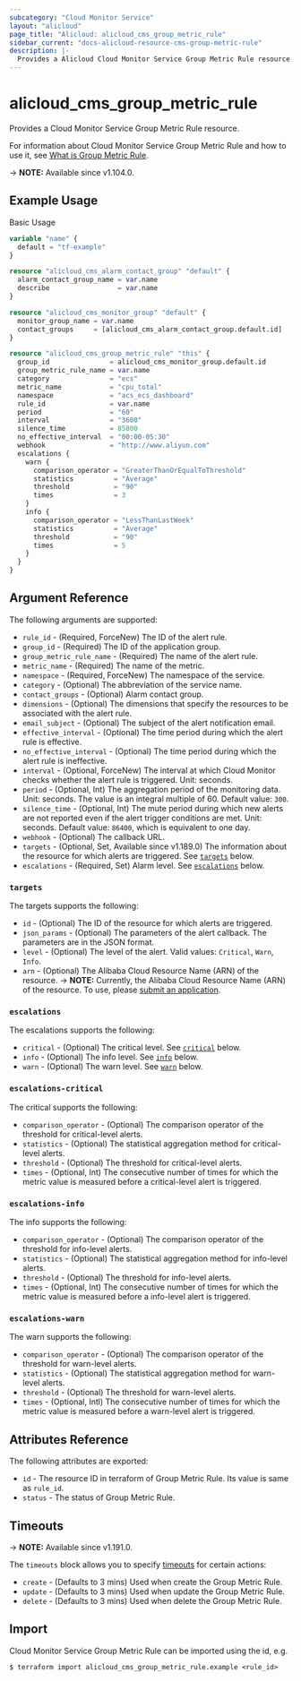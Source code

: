 ```yaml
---
subcategory: "Cloud Monitor Service"
layout: "alicloud"
page_title: "Alicloud: alicloud_cms_group_metric_rule"
sidebar_current: "docs-alicloud-resource-cms-group-metric-rule"
description: |-
  Provides a Alicloud Cloud Monitor Service Group Metric Rule resource.
---
```


# alicloud_cms_group_metric_rule

Provides a Cloud Monitor Service Group Metric Rule resource.

For information about Cloud Monitor Service Group Metric Rule and how to use it, see [What is Group Metric Rule](https://www.alibabacloud.com/help/en/cloudmonitor/latest/putgroupmetricrule).

-> **NOTE:** Available since v1.104.0.

## Example Usage

Basic Usage

```terraform
variable "name" {
  default = "tf-example"
}

resource "alicloud_cms_alarm_contact_group" "default" {
  alarm_contact_group_name = var.name
  describe                 = var.name
}

resource "alicloud_cms_monitor_group" "default" {
  monitor_group_name = var.name
  contact_groups     = [alicloud_cms_alarm_contact_group.default.id]
}

resource "alicloud_cms_group_metric_rule" "this" {
  group_id               = alicloud_cms_monitor_group.default.id
  group_metric_rule_name = var.name
  category               = "ecs"
  metric_name            = "cpu_total"
  namespace              = "acs_ecs_dashboard"
  rule_id                = var.name
  period                 = "60"
  interval               = "3600"
  silence_time           = 85800
  no_effective_interval  = "00:00-05:30"
  webhook                = "http://www.aliyun.com"
  escalations {
    warn {
      comparison_operator = "GreaterThanOrEqualToThreshold"
      statistics          = "Average"
      threshold           = "90"
      times               = 3
    }
    info {
      comparison_operator = "LessThanLastWeek"
      statistics          = "Average"
      threshold           = "90"
      times               = 5
    }
  }
}
```

## Argument Reference

The following arguments are supported:

* `rule_id` - (Required, ForceNew) The ID of the alert rule.
* `group_id` - (Required) The ID of the application group.
* `group_metric_rule_name` - (Required) The name of the alert rule.
* `metric_name` - (Required) The name of the metric.
* `namespace` - (Required, ForceNew) The namespace of the service.
* `category` - (Optional) The abbreviation of the service name.
* `contact_groups` - (Optional) Alarm contact group.
* `dimensions` - (Optional) The dimensions that specify the resources to be associated with the alert rule.
* `email_subject` - (Optional) The subject of the alert notification email.
* `effective_interval` - (Optional) The time period during which the alert rule is effective.
* `no_effective_interval` - (Optional) The time period during which the alert rule is ineffective.
* `interval` - (Optional, ForceNew) The interval at which Cloud Monitor checks whether the alert rule is triggered. Unit: seconds.
* `period` - (Optional, Int) The aggregation period of the monitoring data. Unit: seconds. The value is an integral multiple of 60. Default value: `300`.
* `silence_time` - (Optional, Int) The mute period during which new alerts are not reported even if the alert trigger conditions are met. Unit: seconds. Default value: `86400`, which is equivalent to one day.
* `webhook` - (Optional) The callback URL.
* `targets` - (Optional, Set, Available since v1.189.0) The information about the resource for which alerts are triggered. See [`targets`](#targets) below.
* `escalations` - (Required, Set) Alarm level. See [`escalations`](#escalations) below.

### `targets`

The targets supports the following:

* `id` - (Optional) The ID of the resource for which alerts are triggered.
* `json_params` - (Optional) The parameters of the alert callback. The parameters are in the JSON format.
* `level` - (Optional) The level of the alert. Valid values: `Critical`, `Warn`, `Info`.
* `arn` - (Optional) The Alibaba Cloud Resource Name (ARN) of the resource.
-> **NOTE:** Currently, the Alibaba Cloud Resource Name (ARN) of the resource. To use, please [submit an application](https://www.alibabacloud.com/help/en/cloudmonitor/latest/describemetricruletargets).

### `escalations`

The escalations supports the following:

* `critical` - (Optional) The critical level. See [`critical`](#escalations-critical) below.
* `info` - (Optional) The info level. See [`info`](#escalations-info) below.
* `warn` - (Optional) The warn level. See [`warn`](#escalations-warn) below.

### `escalations-critical`

The critical supports the following:

* `comparison_operator` - (Optional) The comparison operator of the threshold for critical-level alerts.
* `statistics` - (Optional) The statistical aggregation method for critical-level alerts.
* `threshold` - (Optional) The threshold for critical-level alerts.
* `times` - (Optional, Int) The consecutive number of times for which the metric value is measured before a critical-level alert is triggered.

### `escalations-info`

The info supports the following: 

* `comparison_operator` - (Optional) The comparison operator of the threshold for info-level alerts.
* `statistics` - (Optional) The statistical aggregation method for info-level alerts.
* `threshold` - (Optional) The threshold for info-level alerts.
* `times` - (Optional, Int) The consecutive number of times for which the metric value is measured before a info-level alert is triggered.

### `escalations-warn`

The warn supports the following:

* `comparison_operator` - (Optional) The comparison operator of the threshold for warn-level alerts.
* `statistics` - (Optional) The statistical aggregation method for warn-level alerts.
* `threshold` - (Optional) The threshold for warn-level alerts.
* `times` - (Optional, Intl) The consecutive number of times for which the metric value is measured before a warn-level alert is triggered.

## Attributes Reference

The following attributes are exported:

* `id` - The resource ID in terraform of Group Metric Rule. Its value is same as `rule_id`.
* `status` - The status of Group Metric Rule.

## Timeouts

-> **NOTE:** Available since v1.191.0.

The `timeouts` block allows you to specify [timeouts](https://www.terraform.io/docs/configuration-0-11/resources.html#timeouts) for certain actions:

* `create` - (Defaults to 3 mins) Used when create the Group Metric Rule.
* `update` - (Defaults to 3 mins) Used when update the Group Metric Rule.
* `delete` - (Defaults to 3 mins) Used when delete the Group Metric Rule.

## Import

Cloud Monitor Service Group Metric Rule can be imported using the id, e.g.

```shell
$ terraform import alicloud_cms_group_metric_rule.example <rule_id>
```
